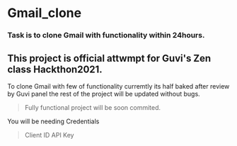 # Gmail_clone
### Task is to clone Gmail with functionality within 24hours. 

## This project is official attwmpt for **Guvi's Zen class Hackthon2021**. 
To clone Gmail with few of functionality curremtly its half baked after review by Guvi panel the rest of the project will be updated without bugs.

>Fully functional project will be soon commited. 

[Hosdted on Netlify]:https://gmail-clone2021.netlify.app/

You will be needing Credentials
>Client ID
>API Key 
